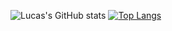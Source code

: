 ![Lucas's GitHub stats](https://github-readme-stats.vercel.app/api?username=Lucas865&show_icons=true&theme=vue-dark)
[![Top Langs](https://github-readme-stats.vercel.app/api/top-langs/?username=aLucas865&layout=compact)](https://github.com/Lucas865)
